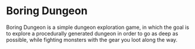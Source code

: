 # Boring Dungeon
Boring Dungeon is a simple dungeon exploration game, in which the goal is to
explore a procedurally generated dungeon in order to go as deep as possible, while
fighting monsters with the gear you loot along the way.